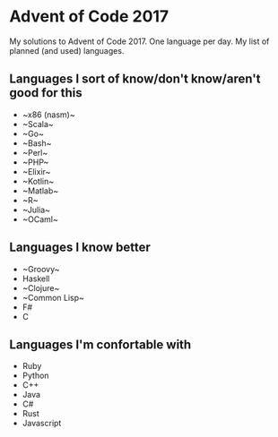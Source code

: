# Advent of Code 2017

My solutions to Advent of Code 2017. One language per day. My list of planned (and used) languages.

## Languages I sort of know/don't know/aren't good for this
- ~x86 (nasm)~
- ~Scala~
- ~Go~
- ~Bash~
- ~Perl~
- ~PHP~
- ~Elixir~
- ~Kotlin~
- ~Matlab~
- ~R~
- ~Julia~
- ~OCaml~

## Languages I know better
- ~Groovy~
- Haskell
- ~Clojure~
- ~Common Lisp~
- F#
- C

## Languages I'm confortable with
- Ruby
- Python
- C++
- Java
- C#
- Rust
- Javascript
